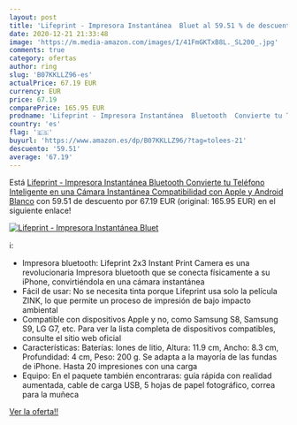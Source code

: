 ```yaml
---
layout: post
title: 'Lifeprint - Impresora Instantánea  Bluet al 59.51 % de descuento'
date: 2020-12-21 21:33:48
image: 'https://m.media-amazon.com/images/I/41FmGKTxB8L._SL200_.jpg'
comments: true
category: ofertas
author: ring
slug: 'B07KKLLZ96-es'
actualPrice: 67.19 EUR
currency: EUR
price: 67.19
comparePrice: 165.95 EUR
prodname: 'Lifeprint - Impresora Instantánea  Bluetooth  Convierte tu Teléfono Inteligente en una Cámara Instantánea  Compatibilidad con Apple y Android  Blanco'
country: 'es'
flag: '🇪🇸'
buyurl: 'https://www.amazon.es/dp/B07KKLLZ96/?tag=tolees-21'
descuento: '59.51'
average: '67.19'
---
```


Está [Lifeprint - Impresora Instantánea  Bluetooth  Convierte tu Teléfono Inteligente en una Cámara Instantánea  Compatibilidad con Apple y Android  Blanco](https://www.amazon.es/dp/B07KKLLZ96/?tag=tolees-21) con 59.51 de descuento por 67.19 EUR (original: 165.95 EUR) en el siguiente enlace!

[![Lifeprint - Impresora Instantánea  Bluet](https://m.media-amazon.com/images/I/41FmGKTxB8L._SL200_.jpg)](https://www.amazon.es/dp/B07KKLLZ96/?tag=tolees-21)

ℹ️:

- Impresora bluetooth: Lifeprint 2x3 Instant Print Camera es una revolucionaria Impresora bluetooth que se conecta físicamente a su iPhone, convirtiéndola en una cámara instantánea
- Fácil de usar: No se necesita tinta porque Lifeprint usa solo la película ZINK, lo que permite un proceso de impresión de bajo impacto ambiental
- Compatible con dispositivos Apple y no, como Samsung S8, Samsung S9, LG G7, etc. Para ver la lista completa de dispositivos compatibles, consulte el sitio web oficial
- Características: Baterías: Iones de litio, Altura: 11.9 cm, Ancho: 8.3 cm, Profundidad: 4 cm, Peso: 200 g. Se adapta a la mayoría de las fundas de iPhone. Hasta 20 impresiones con una carga
- Equipo: En el paquete también encontraras: guía rápida con realidad aumentada, cable de carga USB, 5 hojas de papel fotográfico, correa para la muñeca

[Ver la oferta!!](https://www.amazon.es/dp/B07KKLLZ96/?tag=tolees-21)
